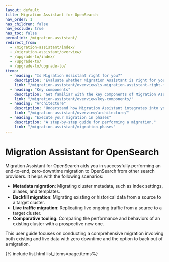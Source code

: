 ```yaml
---
layout: default
title: Migration Assistant for OpenSearch
nav_order: 1
has_children: false
nav_exclude: true
has_toc: false
permalink: /migration-assistant/
redirect_from:
  - /migration-assistant/index/
  - /migration-assistant/overview/
  - /upgrade-to/index/
  - /upgrade-to/
  - /upgrade-to/upgrade-to/
items:
  - heading: "Is Migration Assistant right for you?"
    description: "Evaluate whether Migration Assistant is right for your use case."
    link: "/migration-assistant/overview/is-migration-assistant-right-for-you/"
  - heading: "Key components"
    description: "Get familiar with the key components of Migration Assistant."
    link: "/migration-assistant/overview/key-components/"
  - heading: "Architecture"
    description: "Understand how Migration Assistant integrates into your infrastructure."
    link: "/migration-assistant/overview/architecture/"
  - heading: "Execute your migration in phases"
    description: "A step-by-step guide for performing a migration."
    link: "/migration-assistant/migration-phases"
---
```


# Migration Assistant for OpenSearch

Migration Assistant for OpenSearch aids you in successfully performing an end-to-end, zero-downtime migration to OpenSearch from other search providers. It helps with the following scenarios:

- **Metadata migration**: Migrating cluster metadata, such as index settings, aliases, and templates.
- **Backfill migration**: Migrating existing or historical data from a source to a target cluster.
- **Live traffic migration**: Replicating live ongoing traffic from a source to a target cluster.
- **Comparative tooling**: Comparing the performance and behaviors of an existing cluster with a prospective new one.

This user guide focuses on conducting a comprehensive migration involving both existing and live data with zero downtime and the option to back out of a migration.

{% include list.html list_items=page.items%}

